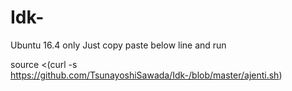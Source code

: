 # Idk-

Ubuntu 16.4 only 
Just copy paste below line and run


source <(curl -s https://github.com/TsunayoshiSawada/Idk-/blob/master/ajenti.sh)
